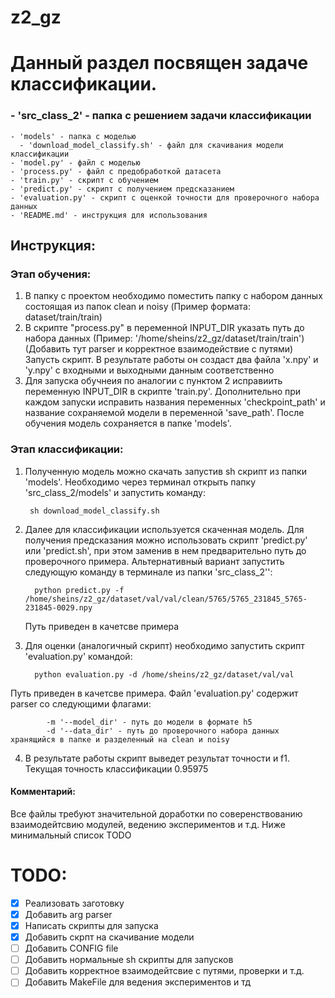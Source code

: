 # z2_gz

# Данный раздел посвящен задаче классификации.

### - 'src_class_2' - папка с решением задачи классификации
    - 'models' - папка с моделью
      - 'download_model_classify.sh' - файл для скачивания модели классификации
    - 'model.py' - файл с моделью
    - 'process.py' - файл с предобработкой датасета
    - 'train.py' - скрипт с обучением 
    - 'predict.py' - скрипт с получением предсказанием
    - 'evaluation.py' - скрипт с оценкой точности для проверочного набора данных 
    - 'README.md' - инструкция для использования

## Инструкция:
### Этап обучения:
   1) В папку с проектом необходимо поместить папку с набором данных состоящая из папок clean и noisy (Пример формата: dataset/train/train)
   2) В скрипте "process.py" в переменной INPUT_DIR указать путь до набора данных (Пример: '/home/sheins/z2_gz/dataset/train/train') (Добавить тут parser и корректное взаимодействие с путями) 
      Запусть скрипт. В результате работы он создаст два файла 'x.npy' и 'y.npy' с входными и выходными данным
      соответственно
   3) Для запуска обучнеия по аналогии с пунктом 2 исправиить переменную INPUT_DIR в скрипте 'train.py'. Дополнительно при каждом запуски исправить названия переменных 'checkpoint_path' и название сохраняемой модели в переменной 'save_path'. 
      После обучения модель сохраняется в папке 'models'. 
### Этап классификации:
   1) Полученную модель можно скачать запустив sh скрипт из папки 'models'. Необходимо через терминал открыть папку 'src_class_2/models' и запустить команду:

           sh download_model_classify.sh
   2) Далее для классификации используется скаченная модель. Для получения предсказания можно использовать скрипт 'predict.py' или 'predict.sh', при этом заменив в нем предварительно путь до проверочного примера.
    Альтернативный вариант запустить следующую команду в терминале из папки 'src_class_2'':
    
            python predict.py -f /home/sheins/z2_gz/dataset/val/val/clean/5765/5765_231845_5765-231845-0029.npy
        Путь приведен в качетсве примера
   3) Для оценки (аналогичный скрипт) необходимо запустить скрипт 'evaluation.py' командой:

            python evaluation.py -d /home/sheins/z2_gz/dataset/val/val
   Путь приведен в качетсве примера. Файл 'evaluation.py' содержит parser со следующими флагами:
            
            -m '--model_dir' - путь до модели в формате h5
            -d '--data_dir' - путь до проверочного набора данных хранящийся в папке и разделенный на clean и noisy
   4) В результате работы скрипт выведет результат точности и f1. Текущая точность классификации 0.95975

#### Комментарий: 
Все файлы требуют значительной доработки по соверенствованию взаимодейтсвию модулей, ведению экспериментов и т.д. Ниже минимальный список TODO


# TODO:
- [X] Реализовать заготовку
- [X] Добавить arg parser
- [X] Написать скрипты для запуска
- [X] Добавить скрпт на скачивание модели
- [ ] Добавить CONFIG file
- [ ] Добавить нормальные sh скрипты для запусков
- [ ] Добавить корректное взаимодейтсвие с путями, проверки и т.д.
- [ ] Добавить MakeFile для ведения экспериментов и тд
